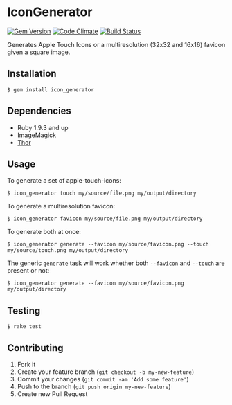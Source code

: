 # IconGenerator

[![Gem Version](https://badge.fury.io/rb/icon_generator.png)](http://badge.fury.io/rb/icon_generator)
[![Code Climate](https://codeclimate.com/github/adamnbowen/icon_generator.png)](https://codeclimate.com/github/adamnbowen/icon_generator)
[![Build Status](https://travis-ci.org/adamnbowen/icon_generator.png)](https://travis-ci.org/adamnbowen/icon_generator)

Generates Apple Touch Icons or a multiresolution (32x32 and 16x16)
favicon given a square image.

## Installation

    $ gem install icon_generator

## Dependencies

* Ruby 1.9.3 and up
* ImageMagick
* [Thor](http://whatisthor.com/)

## Usage

To generate a set of apple-touch-icons:

    $ icon_generator touch my/source/file.png my/output/directory

To generate a multiresolution favicon:

    $ icon_generator favicon my/source/file.png my/output/directory

To generate both at once:

    $ icon_generator generate --favicon my/source/favicon.png --touch my/source/touch.png my/output/directory

The generic `generate` task will work whether both `--favicon` and
`--touch` are present or not:

    $ icon_generator generate --favicon my/source/favicon.png my/output/directory

## Testing

    $ rake test

## Contributing

1. Fork it
2. Create your feature branch (`git checkout -b my-new-feature`)
3. Commit your changes (`git commit -am 'Add some feature'`)
4. Push to the branch (`git push origin my-new-feature`)
5. Create new Pull Request
